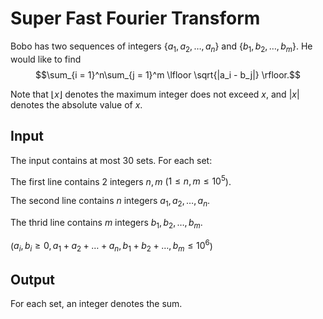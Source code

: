 # Super Fast Fourier Transform

Bobo has two sequences of integers $\{a_1, a_2, \dots, a_n\}$ and $\{b_1, b_2, \dots, b_m\}$.
He would like to find
$$\sum_{i = 1}^n\sum_{j = 1}^m \lfloor \sqrt{|a_i - b_j|} \rfloor.$$

Note that $\lfloor x \rfloor$ denotes the maximum integer does not exceed $x$,
and $|x|$ denotes the absolute value of $x$.

## Input

The input contains at most $30$ sets. For each set:

The first line contains $2$ integers $n, m$ ($1 \leq n, m \leq 10^5$).

The second line contains $n$ integers $a_1, a_2, \dots, a_n$.

The thrid line contains $m$ integers $b_1, b_2, \dots, b_m$.

($a_i, b_i \geq 0, a_1 + a_2 + \dots + a_n, b_1 + b_2 + \dots, b_m \leq 10^6$)

## Output

For each set,
an integer denotes the sum.

<!--SAMPLES-->
